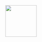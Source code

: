 <div id="header" align="center">

  <img src="https://media.giphy.com/media/YRMb6dd7zprS00JdGZ/giphy.gif" width="100"/>


</div>
<div>
<img src="https://komarev.com/ghpvc/?username=MercenaryLabs&style=flat-square&color=red" alt=""/>
</div align="center>

